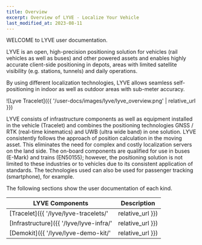 ```yaml
---
title: Overview
excerpt: Overview of LYVE - Localize Your Vehicle
last_modified_at: 2023-08-11
---
```


WELCOME to LYVE user documentation.

LYVE is an open, high-precision positioning solution for vehicles (rail vehicles as well as buses) and other powered assets and enables highly accurate client-side positioning in depots, areas with limited satellite visibility (e.g. stations, tunnels) and daily operations.

By using different localization technologies, LYVE allows seamless self-positioning in indoor as well as outdoor areas with sub-meter accuracy.

![Lyve Tracelet]({{ '/user-docs/images/lyve/lyve_overview.png' | relative_url }})


LYVE consists of infrastructure components as well as equipment installed in the vehicle (Tracelet) and combines the positioning technologies GNSS / RTK (real-time kinematics) and UWB (ultra wide band) in one solution. LYVE consistently follows the approach of position calculation in the moving asset. This eliminates the need for complex and costly localization servers on the land side.
The on-board components are qualified for use in buses (E-Mark) and trains (EN50155); however, the positioning solution is not limited to these industries or to vehicles due to its consistent application of standards. The technologies used can also be used for passenger tracking (smartphone), for example.

The following sections show the user documentation of each kind.


|             LYVE Components                                |   Description    |
| ---------------------------------------------------------- | ------------------------------------------------------------------------ |
| [Tracelet]({{ '/lyve/lyve-tracelets/'   | relative_url }}) | Vehicle components for seamless localization indoor and outdoor          |
| [Infrastructure]({{ '/lyve/lyve-infra/' | relative_url }}) | Infrastructur components for indoor localization and depot communication |
| [Demokit]({{ '/lyve/lyve-demo-kit/' | relative_url }}) | Development kit for testing LYVE components          |

